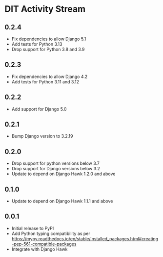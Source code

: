 # DIT Activity Stream

## 0.2.4

- Fix dependencies to allow Django 5.1
- Add tests for Python 3.13
- Drop support for Python 3.8 and 3.9

## 0.2.3

- Fix dependencies to allow Django 4.2
- Add tests for Python 3.11 and 3.12

## 0.2.2

- Add support for Django 5.0

## 0.2.1

- Bump Django version to 3.2.19

## 0.2.0

- Drop support for python versions below 3.7
- Drop support for Django versions below 3.2
- Update to depend on Django Hawk 1.2.0 and above

## 0.1.0

- Update to depend on Django Hawk 1.1.1 and above

## 0.0.1

- Initial release to PyPI
- Add Python typing compatibility as per https://mypy.readthedocs.io/en/stable/installed_packages.html#creating-pep-561-compatible-packages
- Integrate with Django Hawk
